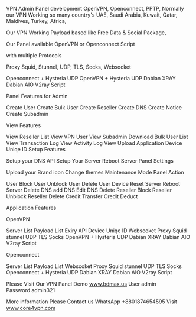 VPN Admin Panel development
OpenVPN, Openconnect, PPTP, Normally our VPN Working so many country's UAE, Saudi Arabia, Kuwait, Qatar, Maldives, Turkey, Africa,

Our VPN Working Payload based like Free Data & Social Package,

 

Our Panel available OpenVPN or Openconnect Script

with multiple Protocols

Proxy Squid, Stunnel, UDP, TLS, Socks, Websocket 

Openconnect + Hysteria UDP
OpenVPN + Hysteria UDP
Dabian XRAY
Dabian AIO
V2ray Script
 

Panel Features for Admin

Create User
Create Bulk User
Create Reseller
Create DNS
Create Notice
Create Subadmin
 
View Features

View Reseller List
View VPN User
View Subadmin
Download Bulk User List
View Transaction Log
View Activity Log
View Upload Application
Device Uniqe ID
Setup Features

Setup your DNS API
Setup Your Server
Reboot Server
Panel Settings

Upload your Brand icon
Change themes
Maintenance Mode
Panel Action

User Block
User Unblock
User Delete
User Device Reset
Server Reboot
Server Delete
DNS add
DNS Edit
DNS Delete
Reseller Block
Reseller Unblock
Reseller Delete
Credit Transfer
Credit Deduct
 

Application Features

OpenVPN

Server List
Payload List
Exiry API
Device Uniqe ID
Webscoket
Proxy Squid
stunnel
UDP
TLS
Socks
OpenVPN + Hysteria UDP
Dabian XRAY
Dabian AIO
V2ray Script
 

Openconnect

Server List
Payload List
Webscoket
Proxy Squid
stunnel
UDP
TLS
Socks
Openconnect + Hysteria UDP
Dabian XRAY
Dabian AIO
V2ray Script

Please Visit Our VPN Panel Demo
www.bdmax.us
User admin   
Password admin321


More information Please Contact us
WhatsApp +8801874654595
Visit www.core4vpn.com
